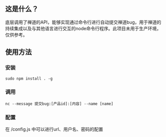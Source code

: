 ## 这是什么？

底层调用了禅道的API，能够实现通过命令行进行自动提交禅道bug，用于禅道的持续集成以及与其他语言进行交互的node命令行程序。此项目未用于生产环境，仅供参考。

## 使用方法

### 安装
`sudo npm install . -g `

### 调用

`nc --message 提交bug:[产品id]:[内容] --name [name]`

### 配置

在 /config.js 中可以进行url、用户名、密码的配置


